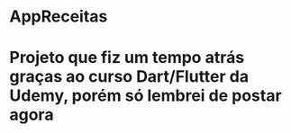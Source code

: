 # AppReceitas
Projeto que fiz um tempo atrás graças ao curso Dart/Flutter da Udemy, porém só lembrei de postar agora
=======



